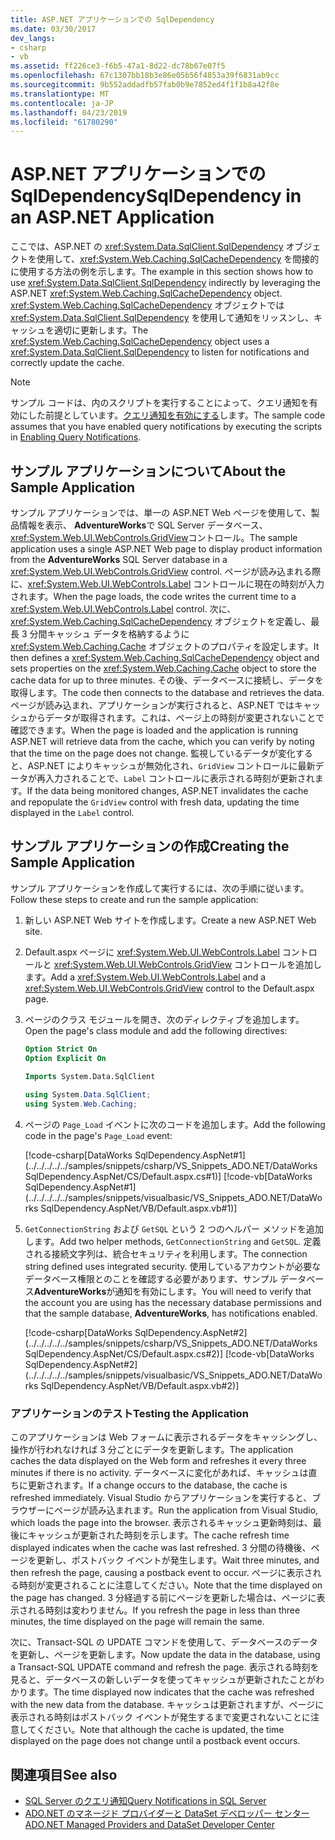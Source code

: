 ```yaml
---
title: ASP.NET アプリケーションでの SqlDependency
ms.date: 03/30/2017
dev_langs:
- csharp
- vb
ms.assetid: ff226ce3-f6b5-47a1-8d22-dc78b67e07f5
ms.openlocfilehash: 67c1307bb18b3e86e05b56f4853a39f6831ab9cc
ms.sourcegitcommit: 9b552addadfb57fab0b9e7852ed4f1f1b8a42f8e
ms.translationtype: MT
ms.contentlocale: ja-JP
ms.lasthandoff: 04/23/2019
ms.locfileid: "61780290"
---
```

# <a name="sqldependency-in-an-aspnet-application"></a><span data-ttu-id="d2be9-102">ASP.NET アプリケーションでの SqlDependency</span><span class="sxs-lookup"><span data-stu-id="d2be9-102">SqlDependency in an ASP.NET Application</span></span>
<span data-ttu-id="d2be9-103">ここでは、ASP.NET の <xref:System.Data.SqlClient.SqlDependency> オブジェクトを使用して、<xref:System.Web.Caching.SqlCacheDependency> を間接的に使用する方法の例を示します。</span><span class="sxs-lookup"><span data-stu-id="d2be9-103">The example in this section shows how to use <xref:System.Data.SqlClient.SqlDependency> indirectly by leveraging the ASP.NET <xref:System.Web.Caching.SqlCacheDependency> object.</span></span> <span data-ttu-id="d2be9-104"><xref:System.Web.Caching.SqlCacheDependency> オブジェクトでは <xref:System.Data.SqlClient.SqlDependency> を使用して通知をリッスンし、キャッシュを適切に更新します。</span><span class="sxs-lookup"><span data-stu-id="d2be9-104">The <xref:System.Web.Caching.SqlCacheDependency> object uses a <xref:System.Data.SqlClient.SqlDependency> to listen for notifications and correctly update the cache.</span></span>  
  
> [!NOTE]
>  <span data-ttu-id="d2be9-105">サンプル コードは、内のスクリプトを実行することによって、クエリ通知を有効にした前提としています。[クエリ通知を有効にする](../../../../../docs/framework/data/adonet/sql/enabling-query-notifications.md)します。</span><span class="sxs-lookup"><span data-stu-id="d2be9-105">The sample code assumes that you have enabled query notifications by executing the scripts in [Enabling Query Notifications](../../../../../docs/framework/data/adonet/sql/enabling-query-notifications.md).</span></span>  
  
## <a name="about-the-sample-application"></a><span data-ttu-id="d2be9-106">サンプル アプリケーションについて</span><span class="sxs-lookup"><span data-stu-id="d2be9-106">About the Sample Application</span></span>  
 <span data-ttu-id="d2be9-107">サンプル アプリケーションでは、単一の ASP.NET Web ページを使用して、製品情報を表示、 **AdventureWorks**で SQL Server データベース、<xref:System.Web.UI.WebControls.GridView>コントロール。</span><span class="sxs-lookup"><span data-stu-id="d2be9-107">The sample application uses a single ASP.NET Web page to display product information from the **AdventureWorks** SQL Server database in a <xref:System.Web.UI.WebControls.GridView> control.</span></span> <span data-ttu-id="d2be9-108">ページが読み込まれる際に、<xref:System.Web.UI.WebControls.Label> コントロールに現在の時刻が入力されます。</span><span class="sxs-lookup"><span data-stu-id="d2be9-108">When the page loads, the code writes the current time to a <xref:System.Web.UI.WebControls.Label> control.</span></span> <span data-ttu-id="d2be9-109">次に、<xref:System.Web.Caching.SqlCacheDependency> オブジェクトを定義し、最長 3 分間キャッシュ データを格納するように <xref:System.Web.Caching.Cache> オブジェクトのプロパティを設定します。</span><span class="sxs-lookup"><span data-stu-id="d2be9-109">It then defines a <xref:System.Web.Caching.SqlCacheDependency> object and sets properties on the <xref:System.Web.Caching.Cache> object to store the cache data for up to three minutes.</span></span> <span data-ttu-id="d2be9-110">その後、データベースに接続し、データを取得します。</span><span class="sxs-lookup"><span data-stu-id="d2be9-110">The code then connects to the database and retrieves the data.</span></span> <span data-ttu-id="d2be9-111">ページが読み込まれ、アプリケーションが実行されると、ASP.NET ではキャッシュからデータが取得されます。これは、ページ上の時刻が変更されないことで確認できます。</span><span class="sxs-lookup"><span data-stu-id="d2be9-111">When the page is loaded and the application is running ASP.NET will retrieve data from the cache, which you can verify by noting that the time on the page does not change.</span></span> <span data-ttu-id="d2be9-112">監視しているデータが変化すると、ASP.NET によりキャッシュが無効化され、`GridView` コントロールに最新データが再入力されることで、`Label` コントロールに表示される時刻が更新されます。</span><span class="sxs-lookup"><span data-stu-id="d2be9-112">If the data being monitored changes, ASP.NET invalidates the cache and repopulate the `GridView` control with fresh data, updating the time displayed in the `Label` control.</span></span>  
  
## <a name="creating-the-sample-application"></a><span data-ttu-id="d2be9-113">サンプル アプリケーションの作成</span><span class="sxs-lookup"><span data-stu-id="d2be9-113">Creating the Sample Application</span></span>  
 <span data-ttu-id="d2be9-114">サンプル アプリケーションを作成して実行するには、次の手順に従います。</span><span class="sxs-lookup"><span data-stu-id="d2be9-114">Follow these steps to create and run the sample application:</span></span>  
  
1. <span data-ttu-id="d2be9-115">新しい ASP.NET Web サイトを作成します。</span><span class="sxs-lookup"><span data-stu-id="d2be9-115">Create a new ASP.NET Web site.</span></span>  
  
2. <span data-ttu-id="d2be9-116">Default.aspx ページに <xref:System.Web.UI.WebControls.Label> コントロールと <xref:System.Web.UI.WebControls.GridView> コントロールを追加します。</span><span class="sxs-lookup"><span data-stu-id="d2be9-116">Add a <xref:System.Web.UI.WebControls.Label> and a <xref:System.Web.UI.WebControls.GridView> control to the Default.aspx page.</span></span>  
  
3. <span data-ttu-id="d2be9-117">ページのクラス モジュールを開き、次のディレクティブを追加します。</span><span class="sxs-lookup"><span data-stu-id="d2be9-117">Open the page's class module and add the following directives:</span></span>  
  
    ```vb  
    Option Strict On  
    Option Explicit On  
  
    Imports System.Data.SqlClient  
    ```  
  
    ```csharp  
    using System.Data.SqlClient;  
    using System.Web.Caching;  
    ```  
  
4. <span data-ttu-id="d2be9-118">ページの `Page_Load` イベントに次のコードを追加します。</span><span class="sxs-lookup"><span data-stu-id="d2be9-118">Add the following code in the page's `Page_Load` event:</span></span>  
  
     [!code-csharp[DataWorks SqlDependency.AspNet#1](../../../../../samples/snippets/csharp/VS_Snippets_ADO.NET/DataWorks SqlDependency.AspNet/CS/Default.aspx.cs#1)]
     [!code-vb[DataWorks SqlDependency.AspNet#1](../../../../../samples/snippets/visualbasic/VS_Snippets_ADO.NET/DataWorks SqlDependency.AspNet/VB/Default.aspx.vb#1)]  
  
5. <span data-ttu-id="d2be9-119">`GetConnectionString` および `GetSQL` という 2 つのヘルパー メソッドを追加します。</span><span class="sxs-lookup"><span data-stu-id="d2be9-119">Add two helper methods, `GetConnectionString` and `GetSQL`.</span></span> <span data-ttu-id="d2be9-120">定義される接続文字列は、統合セキュリティを利用します。</span><span class="sxs-lookup"><span data-stu-id="d2be9-120">The connection string defined uses integrated security.</span></span> <span data-ttu-id="d2be9-121">使用しているアカウントが必要なデータベース権限とのことを確認する必要があります、サンプル データベース**AdventureWorks**が通知を有効にします。</span><span class="sxs-lookup"><span data-stu-id="d2be9-121">You will need to verify that the account you are using has the necessary database permissions and that the sample database, **AdventureWorks**, has notifications enabled.</span></span>
  
     [!code-csharp[DataWorks SqlDependency.AspNet#2](../../../../../samples/snippets/csharp/VS_Snippets_ADO.NET/DataWorks SqlDependency.AspNet/CS/Default.aspx.cs#2)]
     [!code-vb[DataWorks SqlDependency.AspNet#2](../../../../../samples/snippets/visualbasic/VS_Snippets_ADO.NET/DataWorks SqlDependency.AspNet/VB/Default.aspx.vb#2)]  
  
### <a name="testing-the-application"></a><span data-ttu-id="d2be9-122">アプリケーションのテスト</span><span class="sxs-lookup"><span data-stu-id="d2be9-122">Testing the Application</span></span>  
 <span data-ttu-id="d2be9-123">このアプリケーションは Web フォームに表示されるデータをキャッシングし、操作が行われなければ 3 分ごとにデータを更新します。</span><span class="sxs-lookup"><span data-stu-id="d2be9-123">The application caches the data displayed on the Web form and refreshes it every three minutes if there is no activity.</span></span> <span data-ttu-id="d2be9-124">データベースに変化があれば、キャッシュは直ちに更新されます。</span><span class="sxs-lookup"><span data-stu-id="d2be9-124">If a change occurs to the database, the cache is refreshed immediately.</span></span> <span data-ttu-id="d2be9-125">Visual Studio からアプリケーションを実行すると、ブラウザーにページが読み込まれます。</span><span class="sxs-lookup"><span data-stu-id="d2be9-125">Run the application from Visual Studio, which loads the page into the browser.</span></span> <span data-ttu-id="d2be9-126">表示されるキャッシュ更新時刻は、最後にキャッシュが更新された時刻を示します。</span><span class="sxs-lookup"><span data-stu-id="d2be9-126">The cache refresh time displayed indicates when the cache was last refreshed.</span></span> <span data-ttu-id="d2be9-127">3 分間の待機後、ページを更新し、ポストバック イベントが発生します。</span><span class="sxs-lookup"><span data-stu-id="d2be9-127">Wait three minutes, and then refresh the page, causing a postback event to occur.</span></span> <span data-ttu-id="d2be9-128">ページに表示される時刻が変更されることに注意してください。</span><span class="sxs-lookup"><span data-stu-id="d2be9-128">Note that the time displayed on the page has changed.</span></span> <span data-ttu-id="d2be9-129">3 分経過する前にページを更新した場合は、ページに表示される時刻は変わりません。</span><span class="sxs-lookup"><span data-stu-id="d2be9-129">If you refresh the page in less than three minutes, the time displayed on the page will remain the same.</span></span>  
  
 <span data-ttu-id="d2be9-130">次に、Transact-SQL の UPDATE コマンドを使用して、データベースのデータを更新し、ページを更新します。</span><span class="sxs-lookup"><span data-stu-id="d2be9-130">Now update the data in the database, using a Transact-SQL UPDATE command and refresh the page.</span></span> <span data-ttu-id="d2be9-131">表示される時刻を見ると、データベースの新しいデータを使ってキャッシュが更新されたことがわかります。</span><span class="sxs-lookup"><span data-stu-id="d2be9-131">The time displayed now indicates that the cache was refreshed with the new data from the database.</span></span> <span data-ttu-id="d2be9-132">キャッシュは更新されますが、ページに表示される時刻はポストバック イベントが発生するまで変更されないことに注意してください。</span><span class="sxs-lookup"><span data-stu-id="d2be9-132">Note that although the cache is updated, the time displayed on the page does not change until a postback event occurs.</span></span>  
  
## <a name="see-also"></a><span data-ttu-id="d2be9-133">関連項目</span><span class="sxs-lookup"><span data-stu-id="d2be9-133">See also</span></span>

- [<span data-ttu-id="d2be9-134">SQL Server のクエリ通知</span><span class="sxs-lookup"><span data-stu-id="d2be9-134">Query Notifications in SQL Server</span></span>](../../../../../docs/framework/data/adonet/sql/query-notifications-in-sql-server.md)
- [<span data-ttu-id="d2be9-135">ADO.NET のマネージド プロバイダーと DataSet デベロッパー センター</span><span class="sxs-lookup"><span data-stu-id="d2be9-135">ADO.NET Managed Providers and DataSet Developer Center</span></span>](https://go.microsoft.com/fwlink/?LinkId=217917)
